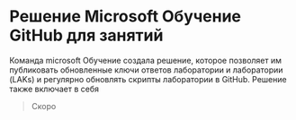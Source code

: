 # Решение Microsoft Обучение GitHub для занятий

Команда microsoft Обучение создала решение, которое позволяет им публиковать обновленные ключи ответов лаборатории и лаборатории (LAKs) и регулярно обновлять скрипты лаборатории в GitHub. Решение также включает в себя 

> Скоро

